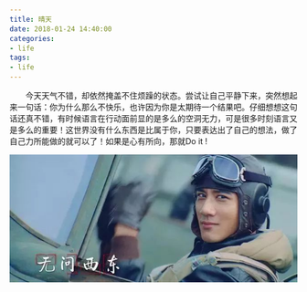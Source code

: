 ```yaml
---
title: 晴天
date: 2018-01-24 14:40:00
categories:
- life
tags:
- life
---
```


　　今天天气不错，却依然掩盖不住烦躁的状态。尝试让自己平静下来，突然想起来一句话：你为什么那么不快乐，也许因为你是太期待一个结果吧。仔细想想这句话还真不错，有时候语言在行动面前显的是多么的空洞无力，可是很多时刻语言又是多么的重要！这世界没有什么东西是比属于你，只要表达出了自己的想法，做了自己力所能做的就可以了！如果是心有所向，那就Do it !  　

![无问西东](/something/2018/01/01.jpg)

